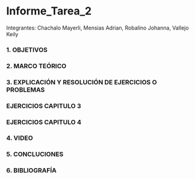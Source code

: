 # Informe_Tarea_2

Integrantes: Chachalo Mayerli, Mensias Adrian, Robalino Johanna, Vallejo Keily 

### 1. OBJETIVOS 

### 2. MARCO TEÓRICO 

### 3. EXPLICACIÓN Y RESOLUCIÓN DE EJERCICIOS O PROBLEMAS

  ### EJERCICIOS CAPITULO 3
  
  ### EJERCICIOS CAPITULO 4

### 4. VIDEO 

### 5. CONCLUCIONES 

### 6. BIBLIOGRAFÍA
